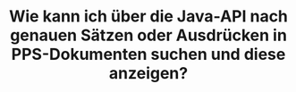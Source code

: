 ---
############################# Static ############################
layout: "auto-gen-gist"
draft: false
path: "de/search/java/boolean/pps/"
otherformats: PDF DOC DOT DOCX DOCM DOTX DOTM TXT ODT OTT RTF XLS XLT XLSX XLSM XLSB XLTX XLTM XLA XLAM ODS OTS CSV TSV XML PPT POT PPTX PPTM POTX POTM PPSX PPSM ODP PST OST EML EMLX MSG ONE ZIP XHTML MHTML MD CHM EPUB  FB2 

############################# Head ############################
head_title: "Java-API zum Suchen und Finden exakter Ausdrücke in PPS-Dokumenten"
head_description: "Die Java-API von GroupDocs.Search hilft Programmierern, die Wortgruppensuche einzubetten und eine bestimmte Folge von Wörtern oder eine exakte Wortgruppe im Text von PPS-Dokumenten über Java zu entdecken."

############################# Header ############################
title: "Wie kann ich über die Java-API nach genauen Sätzen oder Ausdrücken in PPS-Dokumenten suchen und diese anzeigen?"
description: "GroupDocs.Search Java API hat vollständige Unterstützung für erweiterte Suchfunktionen bereitgestellt, die es Softwareentwicklern ermöglichen, exakte Sätze oder Ausdrücke in PPS-Dokumenten über die Suche nach Ausdrücken oder exakten Sätzen zu suchen."

######################### Download Button #######################
button:
    enable: true

############################# About ############################
about:
    enable: true
    title: "Was ist die Phrasensuche und wie wird sie in Java-Apps verwendet?"
    content: |
       Die Wortgruppensuche ist eine sehr effektive Methode, um in Dokumenten oder Webseiten nach einem genauen Satz oder einer Wortgruppe statt nach einem Schlüsselwort zu suchen. Das bedeutet, wenn Benutzer nach einem genauen Ausdruck suchen, möchten sie alle Suchbegriffe in der bestimmten Reihenfolge finden, in der sie erschienen sind. Auf dieser Webseite werden Informationen darüber weitergegeben, wie Benutzer Geschäftsanwendungen und Tools für die effiziente Suche nach Dokumenten und Webseiten mithilfe der Java-API entwickeln können. GroupDocs.Search für Java ist eine sehr gut organisierte und effiziente Java-API, die es Softwareentwicklern ermöglicht, einfache bis fortgeschrittene Textsuchoperationen in ihren eigenen Apps durchzuführen, ohne Software von Drittanbietern zu installieren. Die API enthält zahlreiche wertvolle Funktionen für die Dokumentensuche, wie z. B. einfache oder boolesche Suche, Fuzzy-Suche, Suche mit Berücksichtigung der Groß-/Kleinschreibung, Synonyme, Homophone, Platzhalter, Objekttypsuche, Festlegen des Datenbereichs und andere Arten von Abfragen, um Informationen schnell und elegant zu finden. Darüber hinaus unterstützt es auch die Erkennung von Suchanfragen, die in einer Sprache verfasst sind, die nicht zu Ihrem Tastaturlayout passt.

############################# content ############################
steps:
    enable: true
    block:
    - title_left: "Führen Sie eine Wortgruppensuche in PPS-Dokumenten über Java durch"
      content_left: |
       Die Java-API von GroupDocs.Search bietet vollständige Unterstützung für erweiterte Suchfunktionen, die es Softwareexperten ermöglichen, leistungsstarke Softwareanwendungen mit Suchfunktionen und Benutzerfreundlichkeit zu erstellen. Der folgende Java-Code zeigt, wie Sie mit nur wenigen Codezeilen eine Phrasensuche in Text- und Objektform durchführen.

      title_right: "Exakte Satzsuche in PPS Dateien"
      content_right: |
         * Pfad zum Indexordner & Dokumentenordner definieren.
         * Erstellen eines Indexes im angegebenen Ordner durch Aufrufen der Instanz der Klasse [Index](https://apireference.groupdocs.com/search/java/com.groupdocs.search/Index#Index(java.lang.String)).
         * Indizieren von Dokumenten aus dem angegebenen Ordner durch Aufrufen der Methode [add](https://apireference.groupdocs.com/search/java/com.groupdocs.search/Index#add(java.lang.String)).
         * Suche mit Textabfrage durch Aufrufen der Methode [Search](https://apireference.groupdocs.com/search/java/com.groupdocs.search/Index#search(com.groupdocs.search.SearchQuery)).
         * Suchen Sie nach dem Ausdruck „Phrasentext“ in Objektform
         * Erstellen von Wort1, Wort2 und Unterabfrage 3 durch Aufrufen der Methode [createWordQuery](https://apireference.groupdocs.com/search/java/com.groupdocs.search/SearchQuery#createWordQuery(java.lang.String)).
         * Kombinieren von Unterabfragen zum Erstellen einer neuen Suchabfrage durch Aufrufen von [CreatePhraseSearchQuery](https://apireference.groupdocs.com/search/java/com.groupdocs.search/SearchQuery#createPhraseSearchQuery(com.groupdocs.search.SearchQuery...)) Methode
         * Suche starten und Suchergebnisse anzeigen
         
        
      gisthash: "396c41cda822cf79f31dd37c6740fa03"
      gistfile: "phrase_search_in_text_queries_java.java"

    - title_left: "Wenden Sie die Wildcard-Phrasensuche durch PPS-Dateien über Java an"
      content_left: |
        GroupDocs.Search für Java gibt Software-Programmierern die Möglichkeit, Platzhalter-Suchfunktionen hinzuzufügen, während sie PPS-Dateien in der Java-Anwendung durchsuchen. Die folgenden Java-Codebeispiele demonstrieren, wie die Platzhalter-Phrasensuche in verschiedenen Dokumenttypen mithilfe der Java-API angewendet wird. 

      title_right: "Phrasensuche mit Platzhaltern in Java"
      content_right: |
        * Pfad zum Indexordner & Dokumentenordner definieren.
        * Erstellen eines Indexes im angegebenen Ordner durch Aufrufen der Instanz der Klasse [Index](https://apireference.groupdocs.com/search/java/com.groupdocs.search/Index#Index(java.lang.String)).
        * Indizieren von Dokumenten aus dem angegebenen Ordner durch Aufrufen der Methode [add](https://apireference.groupdocs.com/search/java/com.groupdocs.search/Index#add(java.lang.String)).
        * Suche mit Textabfrage durch Aufrufen der Methode [Search](https://apireference.groupdocs.com/search/java/com.groupdocs.search/Index#search(com.groupdocs.search.SearchQuery)).
        * Suchen Sie nach dem Ausdruck „Phrasentext“ in Objektform
        * Erstellen von Wort1 und Wort3 durch Aufrufen der Methode [createWordQuery](https://apireference.groupdocs.com/search/java/com.groupdocs.search/SearchQuery#createWordQuery(java.lang.String)).
        * Erstellen von Wildcard2 durch Aufrufen der Methode [createWildcardQuery](https://apireference.groupdocs.com/search/java/com.groupdocs.search/SearchQuery#createWildcardQuery(int,%20int)).
        * Kombinieren von Unterabfragen zum Erstellen einer neuen Phrasensuchabfrage durch Aufrufen von [CreatePhraseSearchQuery](https://apireference.groupdocs.com/search/java/com.groupdocs.search/SearchQuery#createPhraseSearchQuery(com.groupdocs.search.SearchQuery...)) Methode
        * Suche starten und Suchergebnisse anzeigen
     
      gisthash: "f21c8c4572883fecc0eeef82c2b814b1"
      gistfile: "use_wildcards_in_phrase_search_java.java"
      
    - title_left: "Java-API zur Kombination von Phrasensuche und anderen Suchtypen"
      content_left: |
        Die Java-API von GroupDocs.Search ermöglicht es Softwareprogrammierern, die Wortgruppensuche mühelos mit anderen Suchtypen zu kombinieren. Der folgende Java-Code zeigt, wie eine Wortgruppensuche über Platzhalter durchgeführt wird, die Wörter und Zeichen in Wörtern darstellen.

      title_right: "So kombinieren Sie die Phrasensuche und andere Suchen"
      content_right: |
        * Pfad zum Indexordner & Dokumentenordner definieren.
        * Erstellen eines Indexes im angegebenen Ordner durch Aufrufen der Instanz der Klasse [Index](https://apireference.groupdocs.com/search/java/com.groupdocs.search/Index#Index(java.lang.String)).
        * Indizieren von Dokumenten aus dem angegebenen Ordner durch Aufrufen der Methode [add](https://apireference.groupdocs.com/search/java/com.groupdocs.search/Index#add(java.lang.String)).
        * Suche mit Textabfrage durch Aufrufen der Methode [Search](https://apireference.groupdocs.com/search/java/com.groupdocs.search/Index#search(com.groupdocs.search.SearchQuery)).
        * Suchen Sie nach dem Ausdruck „Phrasentext“ in Objektform
        * Wortmuster definieren und String anhängen & Wildcard anhängen
        * Erstellen von WordPattern1 und Erstellen von Word3 durch Aufrufen der Methode [CreateWordPatternQuery](https://apireference.groupdocs.com/search/java/com.groupdocs.search/SearchQuery#createWordPatternQuery(com.groupdocs.search.common.WordPattern)).
        * Erstellen von Wildcard2 durch Aufrufen der Methode [createWildcardQuery](https://apireference.groupdocs.com/search/java/com.groupdocs.search/SearchQuery#createWildcardQuery(int,%20int)).
        * Kombinieren von Unterabfragen zum Erstellen einer neuen Phrasensuchabfrage durch Aufrufen von [CreatePhraseSearchQuery](https://apireference.groupdocs.com/search/java/com.groupdocs.search/SearchQuery#createPhraseSearchQuery(com.groupdocs.search.SearchQuery...)) Methode
        * Suche starten und Suchergebnisse anzeigen
     
      gisthash: "dbd0f2eb292796e63e6213461f080e0c"
      gistfile: "combine_phrase_search_with_others_java.java"

    - title_left: "System Anforderungen"
      content_left: |
       GroupDocs.Search für Java wird auf allen wichtigen Plattformen und Betriebssystemen unterstützt. Um den vollständigen Leitfaden zu den Systemanforderungen zu erhalten, besuchen Sie bitte [Systemanforderungen](https://docs.groupdocs.com/search/java/system-requirements/), bevor Sie den folgenden Code ausführen. Stellen Sie bitte sicher, dass die folgenden Voraussetzungen auf Ihrem installiert sind System:
         * Betriebssysteme: Microsoft Windows, Linux, MacOS
         * Unterstützung für Java-Versionen: J2SE 7.0 (1.7), J2SE 8.0 (1.8) oder höher
         * Holen Sie sich die neueste Version von GroupDocs.Search für Java-APIs von GroupDocs [Repository](https://repository.groupdocs.com/repo/com/groupdocs/groupdocs-search/)
        
      title_right: "Warum GroupDocs.Search verwenden?"
      content_right: |
        * Suchindexerstellung sowohl im Speicher als auch auf der Festplatte.
        * Möglichkeit der Indizierung aus einer Datei, einem Stream oder einer Struktur.
        * Unterstützung für die Indexierung passwortgeschützter Dokumente.
        * Unterstützung für das Zusammenführen mehrerer Indizes.
        * Dokument während der Suchindizierung filtern.
        * Unterstützung der Rechtschreibprüfung während der Suche.
        * Mischzeichen werden vollständig unterstützt
        * Kombinieren verschiedener Suchtypen in einer Suchanfrage.
        * Einfache Suche nach Wörtern und regulären Ausdrücken wird unterstützt
        * Vollständige Unterstützung von Alias-Ersetzungen in Suchanfragen.

demos:
    enable: true
        

more_formats:
    enable: true


back_to_top:
    enable: true
---